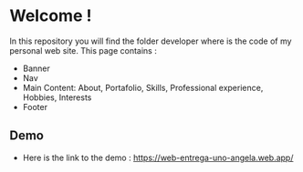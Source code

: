# Welcome !

In this repository you will find the folder developer where is the code of my personal web site. This page contains :
* Banner
* Nav 
* Main Content: About, Portafolio, Skills, Professional experience, Hobbies, Interests
* Footer

## Demo 

* Here is the link to the demo :
https://web-entrega-uno-angela.web.app/
